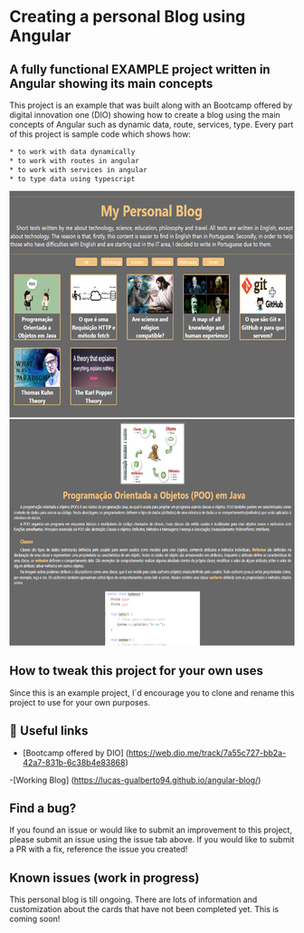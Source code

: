 # Creating a personal Blog using Angular

## A fully functional EXAMPLE project written in Angular showing its main concepts

This project is an example that was built along with an  Bootcamp offered by digital innovation one (DIO) showing how to create a blog using the main concepts of Angular such as dynamic data, route, services, type. Every part of this project is sample code which shows how:

    * to work with data dynamically
    * to work with routes in angular
    * to work with services in angular
    * to type data using typescript 


<img src="./src/assets/blog1.png" width="600" height="400" /> <img src="./src/assets/blog2.png" width="600" height="400" />     

## How to tweak this project for your own uses
Since this is an example project, I´d encourage you to clone and rename this project to use for your own purposes.

## 📖 Useful links
- [Bootcamp offered by DIO] (https://web.dio.me/track/7a55c727-bb2a-42a7-831b-6c38b4e83868)

-[Working Blog] (https://lucas-gualberto94.github.io/angular-blog/)

## Find a bug?
If you found an issue or would like to submit an improvement to this project, please submit an issue using the issue tab above. If you would like to submit a PR with a fix, reference the issue you created! 

## Known issues (work in progress)
This personal blog is till ongoing. There are lots of information and customization about the cards that have not been completed yet. This is coming soon!
